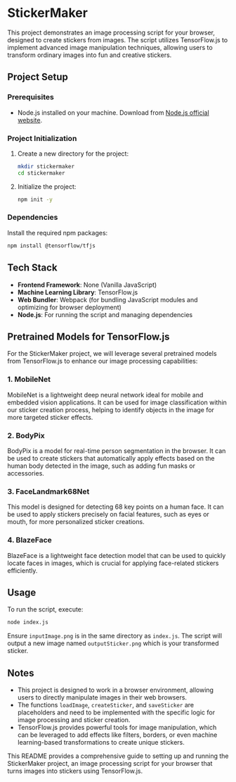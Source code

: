 # StickerMaker

This project demonstrates an image processing script for your browser, designed to create stickers from images. The script utilizes TensorFlow.js to implement advanced image manipulation techniques, allowing users to transform ordinary images into fun and creative stickers.

## Project Setup

### Prerequisites
- Node.js installed on your machine. Download from [Node.js official website](https://nodejs.org/en/download/).

### Project Initialization
1. Create a new directory for the project:
   ```bash
   mkdir stickermaker
   cd stickermaker
   ```
2. Initialize the project:
   ```bash
   npm init -y
   ```

### Dependencies
Install the required npm packages:
```bash
npm install @tensorflow/tfjs
```

## Tech Stack

- **Frontend Framework**: None (Vanilla JavaScript)
- **Machine Learning Library**: TensorFlow.js
- **Web Bundler**: Webpack (for bundling JavaScript modules and optimizing for browser deployment)
- **Node.js**: For running the script and managing dependencies

## Pretrained Models for TensorFlow.js

For the StickerMaker project, we will leverage several pretrained models from TensorFlow.js to enhance our image processing capabilities:

### 1. **MobileNet**
MobileNet is a lightweight deep neural network ideal for mobile and embedded vision applications. It can be used for image classification within our sticker creation process, helping to identify objects in the image for more targeted sticker effects.

### 2. **BodyPix**
BodyPix is a model for real-time person segmentation in the browser. It can be used to create stickers that automatically apply effects based on the human body detected in the image, such as adding fun masks or accessories.

### 3. **FaceLandmark68Net**
This model is designed for detecting 68 key points on a human face. It can be used to apply stickers precisely on facial features, such as eyes or mouth, for more personalized sticker creations.

### 4. **BlazeFace**
BlazeFace is a lightweight face detection model that can be used to quickly locate faces in images, which is crucial for applying face-related stickers efficiently.

## Usage
To run the script, execute:
```bash
node index.js
```

Ensure `inputImage.png` is in the same directory as `index.js`. The script will output a new image named `outputSticker.png` which is your transformed sticker.

## Notes
- This project is designed to work in a browser environment, allowing users to directly manipulate images in their web browsers.
- The functions `loadImage`, `createSticker`, and `saveSticker` are placeholders and need to be implemented with the specific logic for image processing and sticker creation.
- TensorFlow.js provides powerful tools for image manipulation, which can be leveraged to add effects like filters, borders, or even machine learning-based transformations to create unique stickers.

This README provides a comprehensive guide to setting up and running the StickerMaker project, an image processing script for your browser that turns images into stickers using TensorFlow.js.

